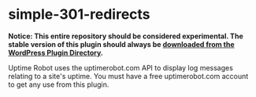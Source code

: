 simple-301-redirects
====================
**Notice: This entire repository should be considered experimental. The stable version of this plugin should always be [downloaded from the WordPress Plugin Directory](https://wordpress.org/plugins/uptime-robot/ "Download the release version of Uptime Robot for WordPress").**

Uptime Robot uses the uptimerobot.com API to display log messages relating to a site's uptime. You must have a free uptimerobot.com account to get any use from this plugin.
